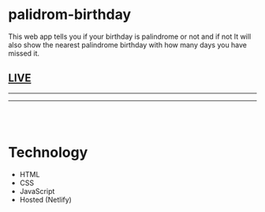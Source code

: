 # palidrom-birthday
This web app tells you if your birthday is palindrome or not and if not It will also show the nearest palindrome birthday with how many days you have missed it.  

## [LIVE](palindrome-birthday-sakshi.netlify.app/)

---


---
<br/>
<br/>

# Technology

- HTML
- CSS
- JavaScript
- Hosted (Netlify)

